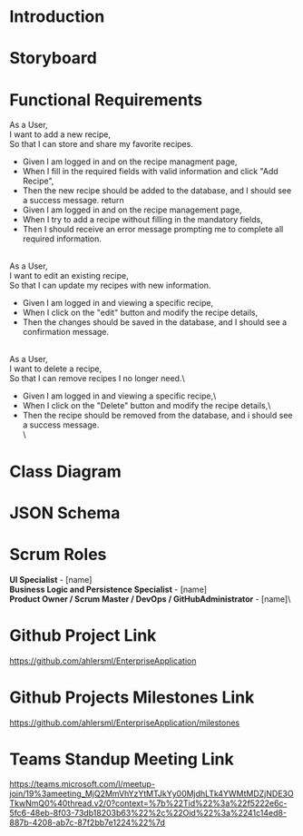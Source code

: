# Introduction


# Storyboard


# Functional Requirements
  As a User,\
  I want to add a new recipe,\
  So that I can store and share my favorite recipes.
  * Given I am logged in and on the recipe managment page,
  * When I fill in the required fields with valid information and click "Add Recipe",
  * Then the new recipe should be added to the database, and I should see a success message.
return
  * Given I am logged in and on the recipe management page,
  * When I try to add a recipe without filling in the mandatory fields,
  * Then I should receive an error message prompting me to complete all required information.

   \
  As a User,\
  I want to edit an existing recipe,\
  So that I can update my recipes with new information.
  * Given I am logged in and viewing a specific recipe,
  * When I click on the "edit" button and modify the recipe details,
  * Then the changes should be saved in the database, and I should see a confirmation message.

  \
  As a User,\
  I want to delete a recipe,\
  So that I can remove recipes I no longer need.\
  * Given I am logged in and viewing a specific recipe,\
  * When I click on the "Delete" button and modify the recipe details,\
  * Then the recipe should be removed from the database, and i should see a success message.\
  \

# Class Diagram


# JSON Schema


# Scrum Roles

**UI Specialist** - [name]\
**Business Logic and Persistence Specialist** - [name]\
**Product Owner / Scrum Master / DevOps / GitHubAdministrator** - [name]\


# Github Project Link
https://github.com/ahlersml/EnterpriseApplication

# Github Projects Milestones Link
https://github.com/ahlersml/EnterpriseApplication/milestones

# Teams Standup Meeting Link
https://teams.microsoft.com/l/meetup-join/19%3ameeting_MjQ2MmVhYzYtMTJkYy00MjdhLTk4YWMtMDZjNDE3OTkwNmQ0%40thread.v2/0?context=%7b%22Tid%22%3a%22f5222e6c-5fc6-48eb-8f03-73db18203b63%22%2c%22Oid%22%3a%2241c14ed8-887b-4208-ab7c-87f2bb7e1224%22%7d
